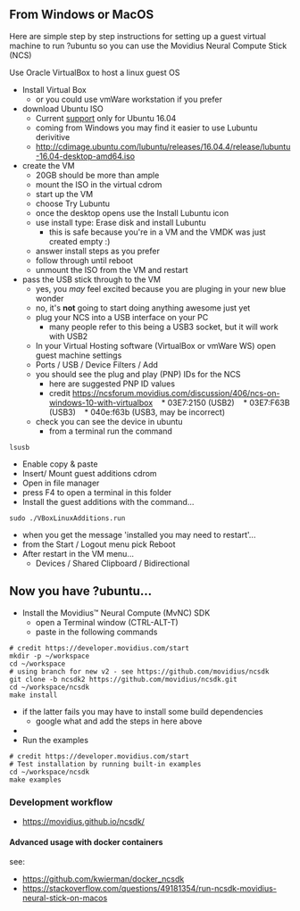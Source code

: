 ## From Windows or MacOS

Here are simple step by step instructions for setting up a guest virtual machine to run ?ubuntu so you can use the Movidius Neural Compute Stick (NCS)

Use Oracle VirtualBox to host a linux guest OS
* Install Virtual Box
  * or you could use vmWare workstation if you prefer
* download Ubuntu ISO
  * Current [support](https://ncsforum.movidius.com/discussion/100/product-faq) only for Ubuntu 16.04
  * coming from Windows you may find it easier to use Lubuntu derivitive
  * http://cdimage.ubuntu.com/lubuntu/releases/16.04.4/release/lubuntu-16.04-desktop-amd64.iso
* create the VM
  * 20GB should be more than ample
  * mount the ISO in the virtual cdrom
  * start up the VM
  * choose Try Lubuntu 
  * once the desktop opens use the Install Lubuntu icon
  * use install type: Erase disk and install Lubuntu
    * this is safe because you're in a VM and the VMDK was just created empty :)
  * answer install steps as you prefer
  * follow through until reboot
  * unmount the ISO from the VM and restart
* pass the USB stick through to the VM
  * yes, you _may_ feel excited because you are pluging in your new blue wonder
  * no, it's **not** going to start doing anything awesome just yet
  * plug your NCS into a USB interface on your PC
    * many people refer to this being a USB3 socket, but it will work with USB2
  * In your Virtual Hosting software (VirtualBox or vmWare WS) open guest machine settings
  * Ports / USB / Device Filters / Add
  * you should see the plug and play (PNP) IDs for the NCS
    * here are suggested PNP ID values 
    * credit https://ncsforum.movidius.com/discussion/406/ncs-on-windows-10-with-virtualbox
    * 03E7:2150   (USB2) 
    * 03E7:F63B   (USB3)
    * 040e:f63b   (USB3, may be incorrect)
  * check you can see the device in ubuntu
    * from a terminal run the command 

```    
lsusb
```
* Enable copy & paste
 * Insert/ Mount guest additions cdrom
 * Open in file manager
 * press F4 to open a terminal in this folder
 * Install the guest additions with the command...

```
sudo ./VBoxLinuxAdditions.run
```
  * when you get the message 'installed you may need to restart'...
  * from the Start / Logout menu pick Reboot
  * After restart in the VM menu...
    * Devices / Shared Clipboard / Bidirectional
 
## Now you have ?ubuntu...

* Install the Movidius™ Neural Compute (MvNC) SDK
  * open a Terminal window (CTRL-ALT-T)
  * paste in the following commands

```
# credit https://developer.movidius.com/start
mkdir -p ~/workspace
cd ~/workspace
# using branch for new v2 - see https://github.com/movidius/ncsdk
git clone -b ncsdk2 https://github.com/movidius/ncsdk.git
cd ~/workspace/ncsdk
make install
```

  * if the latter fails you may have to install some build dependencies
    * google what and add the steps in here above
  * 
* Run the examples

```
# credit https://developer.movidius.com/start
# Test installation by running built-in examples
cd ~/workspace/ncsdk
make examples
```

### Development workflow

* https://movidius.github.io/ncsdk/

#### Advanced usage with docker containers

see: 

* https://github.com/kwierman/docker_ncsdk
* https://stackoverflow.com/questions/49181354/run-ncsdk-movidius-neural-stick-on-macos


